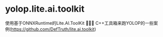 # yolop.lite.ai.toolkit
使用基于ONNXRuntime的Lite.AI.ToolKit 🚀🚀🌟 C++工具箱来跑YOLOP的一些案例(https://github.com/DefTruth/lite.ai.toolkit)
